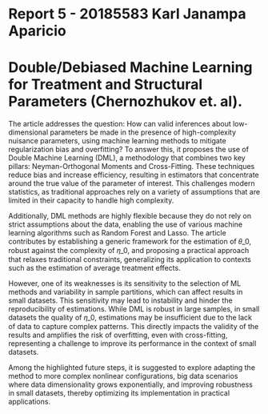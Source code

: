 # Report 5 - 20185583 Karl Janampa Aparicio
# Double/Debiased Machine Learning for Treatment and Structural Parameters (Chernozhukov et. al).

The article addresses the question: How can valid inferences about low-dimensional parameters be made in the presence of high-complexity nuisance parameters, using machine learning methods to mitigate regularization bias and overfitting? To answer this, it proposes the use of Double Machine Learning (DML), a methodology that combines two key pillars: Neyman-Orthogonal Moments and Cross-Fitting. These techniques reduce bias and increase efficiency, resulting in estimators that concentrate around the true value of the parameter of interest. This challenges modern statistics, as traditional approaches rely on a variety of assumptions that are limited in their capacity to handle high complexity.

Additionally, DML methods are highly flexible because they do not rely on strict assumptions about the data, enabling the use of various machine learning algorithms such as Random Forest and Lasso. The article contributes by establishing a generic framework for the estimation of 𝜃_0, robust against the complexity of 𝜂_0, and proposing a practical approach that relaxes traditional constraints, generalizing its application to contexts such as the estimation of average treatment effects.

However, one of its weaknesses is its sensitivity to the selection of ML methods and variability in sample partitions, which can affect results in small datasets. This sensitivity may lead to instability and hinder the reproducibility of estimations. While DML is robust in large samples, in small datasets the quality of 𝜂_0, estimations may be insufficient due to the lack of data to capture complex patterns. This directly impacts the validity of the results and amplifies the risk of overfitting, even with cross-fitting, representing a challenge to improve its performance in the context of small datasets.

Among the highlighted future steps, it is suggested to explore adapting the method to more complex nonlinear configurations, big data scenarios where data dimensionality grows exponentially, and improving robustness in small datasets, thereby optimizing its implementation in practical applications.
